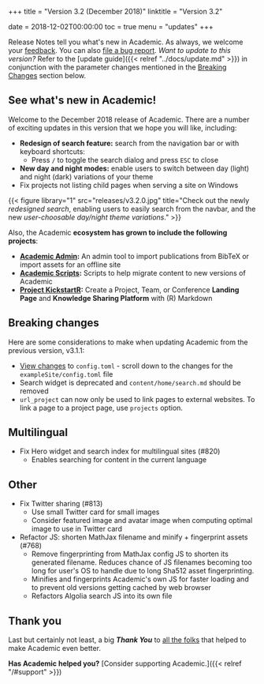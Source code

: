 +++
title = "Version 3.2 (December 2018)"
linktitle = "Version 3.2"

date = 2018-12-02T00:00:00
toc = true
menu = "updates"
+++

Release Notes tell you what's new in Academic. As always, we welcome your [feedback](https://github.com/gcushen/hugo-academic/issues). You can also [file a bug report](https://github.com/gcushen/hugo-academic/issues). *Want to update to this version?* Refer to the [update guide]({{< relref "../docs/update.md" >}}) in conjunction with the parameter changes mentioned in the [Breaking Changes](#breaking-changes) section below.

## See what's new in Academic!

Welcome to the December 2018 release of Academic. There are a number of exciting updates in this version that we hope you will like, including:

- **Redesign of search feature:** search from the navigation bar or with keyboard shortcuts:
  - Press `/` to toggle the search dialog and press `ESC` to close
- **New day and night modes:** enable users to switch between day (light) and night (dark) variations of your theme
- Fix projects not listing child pages when serving a site on Windows 

{{< figure library="1" src="releases/v3.2.0.jpg" title="Check out the newly *redesigned search*, enabling users to easily search from the navbar, and the new *user-choosable day/night theme variations*." >}}

Also, the Academic **ecosystem has grown to include the following projects**:

* **[Academic Admin](https://github.com/sourcethemes/academic-admin):** An admin tool to import publications from BibTeX or import assets for an offline site
* **[Academic Scripts](https://github.com/sourcethemes/academic-scripts):** Scripts to help migrate content to new versions of Academic
* **[Project KickstartR](https://github.com/sourcethemes/project-kickstart-r):** Create a Project, Team, or Conference **Landing Page** and **Knowledge Sharing Platform** with (R) Markdown

## Breaking changes

Here are some considerations to make when updating Academic from the previous version, v3.1.1:

- [View changes](https://github.com/gcushen/hugo-academic/compare/v3.1.1...v3.2.0#files_bucket) to `config.toml` - scroll down to the changes for the `exampleSite/config.toml` file
- Search widget is deprecated and `content/home/search.md` should be removed
- `url_project` can now only be used to link pages to external websites. To link a page to a project page, use `projects` option.  

## Multilingual

- Fix Hero widget and search index for multilingual sites (#820)
  - Enables searching for content in the current language

## Other

- Fix Twitter sharing (#813)
  - Use small Twitter card for small images
  - Consider featured image and avatar image when computing optimal image to use in Twitter card
- Refactor JS: shorten MathJax filename and minify + fingerprint assets (#768)
  - Remove fingerprinting from MathJax config JS to shorten its generated filename. Reduces chance of JS filenames becoming too long for user's OS to handle due to long Sha512 asset fingerprinting.
  - Minifies and fingerprints Academic's own JS for faster loading and to prevent old versions getting cached by web browser
  - Refactors Algolia search JS into its own file

## Thank you

Last but certainly not least, a big **_Thank You_** to [all the folks](https://github.com/gcushen/hugo-academic/graphs/contributors) that helped to make Academic even better.

**Has Academic helped you?** [Consider supporting Academic.]({{< relref "/#support" >}})
